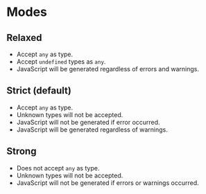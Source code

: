 # Modes

## Relaxed

* Accept `any` as type.
* Accept `undefined` types as `any`.
* JavaScript will be generated regardless of errors and warnings.

## Strict (default)

* Accept `any` as type.
* Unknown types will not be accepted.
* JavaScript will not be generated if error occurred.
* JavaScript will be generated regardless of warnings.

## Strong

* Does not accept `any` as type.
* Unknown types will not be accepted.
* JavaScript will not be generated if errors or warnings occurred.
